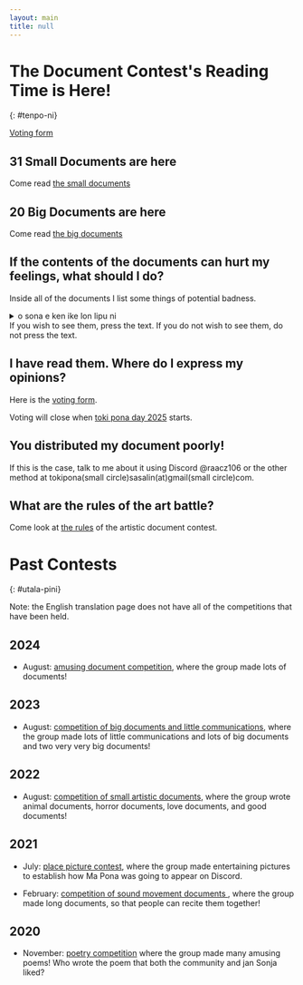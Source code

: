```yaml
---
layout: main
title: null
---
```


# The Document Contest's Reading Time is Here!
{: #tenpo-ni}

[Voting form](https://docs.google.com/forms/d/e/1FAIpQLSfIfL0OgZ6lLHDv4sabXXYdQg3Lmln8Qg0saygi0d3aJtHUvA/viewform
)

## 31 Small Documents are here

Come read [the small documents](/maml/lipu-musi/lipu-lili/index.md)

## 20 Big Documents are here

Come read [the big documents](/maml/lipu-musi/lipu-suli/index.md)


## If the contents of the documents can hurt my feelings, what should I do? 
Inside all of the documents I list some things of potential badness. 
<details lang="tok">
  <summary>o sona e ken ike lon lipu ni</summary>
  <ul>
    <li>ike nanpa wan</li>
    <li>ike nanpa tu</li>
  </ul>
</details>
If you wish to see them, press the text. 
If you do not wish to see them, do not press the text. 

## I have read them. Where do I express my opinions?

Here is the [voting form](https://docs.google.com/forms/d/e/1FAIpQLSfIfL0OgZ6lLHDv4sabXXYdQg3Lmln8Qg0saygi0d3aJtHUvA/viewform).

Voting will close when [toki pona day 2025](https://suno.pona.la/2025/) starts.


## You distributed my document poorly!
If this is the case, talk to me about it using Discord @raacz106 or the other method at tokipona(small circle)sasalin(at)gmail(small circle)com.

## What are the rules of the art battle?

Come look at [the rules](/maml/lipu-musi/lawa/lawa_en.md) of the artistic document contest.

# Past Contests
{: #utala-pini}

Note: the English translation page does not have all of the competitions that have been held. 

## 2024
- August: [amusing document competition](/mamtt/lipu-musi/), where the group made lots of documents!

## 2023
- August:  [competition of big documents and little communications](/mamtw/toki-en-lipu/index_en.md), where the group made lots of little communications and lots of big documents and two very very big documents!

## 2022
- August: [competition of small artistic documents](/mamt/lipu-lili/index_en.md), where the group wrote animal documents, horror documents, love documents, and good documents!


## 2021
- July: [place picture contest](/mamw/sitelen-ma/index_en.md), where the group made entertaining pictures to establish how Ma Pona was going to appear on Discord.

- February: [competition of sound movement documents ](/mamw/lipu-kalama-tawa/index_en.md), where the group made long documents, so that people can recite them together! 

## 2020

- November: [poetry competition](/mam/toki-musi-lili/index_en.md) where the group made many amusing poems! Who wrote the poem that both the community and jan Sonja liked?

